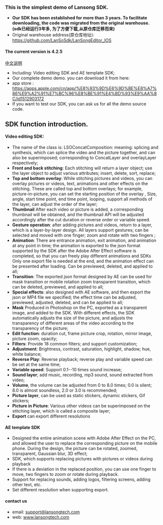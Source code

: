 ### This is the simplest demo of Lansong SDK.

- **Our SDK has been established for more than 3 years. To facilitate downloading, the code was migrated from the original warehouse.(sdk已经运行3年多, 为了方便下载,从原仓库迁移而来)**
- Original warehouse address(原仓库地址):  https://github.com/LanSoSdk/LanSongEditor_IOS

#### The current version is 4.2.5
 [中文说明](https://github.com/LanSoSdk/LanSongEditor_IOS/blob/master/README.cn.md)
- Including: Video editing SDK and AE template SDK;
- Our complete demo demo. you can download it from here:
- app store : https://apps.apple.com/cn/app/%E8%93%9D%E6%9D%BE%E8%A7%86%E9%A2%91%E7%BC%96%E8%BE%91%E4%BD%93%E9%AA%8C/id1512903172
- If you want to test our SDK, you can ask us for all the demo source code.
 
## SDK function introduction.
#### Video editing SDK:
  - The name of the class is: LSOConcatComposition: meaning: splicing and synthesis, which can splice the video and the picture together, and can also be superimposed; corresponding to ConcatLayer and overlayLayer respectively;
  - **Front and back stitching**: Each stitching will return a layer object; use the layer object to adjust various attributes; insert, delete, sort, replace;
  - **Top and bottom overlay**: While stitching pictures and videos, you can overlay pictures or videos, text, animations and other effects on the stitching. These are called top and bottom overlays; for example, picture-in-picture, you can set the starting position of the overlay , Size, angle, start time point, end time point, looping, support all methods of the layer, can adjust the order of the layer;
  - **Thumbnail** After each video or picture is added, a corresponding thumbnail will be obtained, and the thumbnail API will be adjusted accordingly after the cut duration or reverse order or variable speed.
  - **Gesture operation**: after adding pictures and videos, return to a layer, which is a layer-by-layer design. All layers support gestures; can be selected and moved with one finger; zoom and rotate with two fingers ;
  - **Animation**: There are entrance animation, exit animation, and animation at any point in time; the animation is exported to the json format supported by the SDK after the Adobe After Effect software is completed, so that you can freely play different animations and SDKs Only one export file is needed at the end, and the animation effect can be presented after loading. Can be previewed, deleted, and applied to all;
  - **Transition**: The exported json format designed by AE can be used for mask transition or mobile rotation zoom transparent transition, which can be deleted, previewed, and applied to all;
  - **Special effects**: also designed with AE software, and then export the json or MP4 file we specified; the effect time can be adjusted, previewed, adjusted, deleted, and can be applied to all;
  - **Mask** Produced in Photoshop on the PC, exported as a transparent image, and added to the SDK. With different effects, the SDK automatically adjusts the size of the picture, and adjusts the transparency of different areas of the video according to the transparency of the picture;
  - **Edit function**: duration cut, frame picture crop, rotation, mirror image, picture zoom, opacity;
  - **Filters**: Provide 18 common filters; and support customization;
  - **Adjustment**: Brightness, contrast, saturation, highlight, shadow; hue, white balance;
  - **Reverse Play**: Reverse playback; reverse play and variable speed can be set at the same time;
  - **Variable speed**: Support 0.1--10 times sound increase;
  - **Sound layer**; add music, recording, mp3 sound, sound extracted from video;
  - **Volume**, the volume can be adjusted from 0 to 8.0 times; 0.0 is silent; 8.0 is almost soundless, 2.0 or 3.0 is recommended;
  - **Picture layer**, can be used as static stickers, dynamic stickers, Gif stickers;
  - **Picture in Picture**: Various other videos can be superimposed on the stitching layer, which is called a composite layer;
  - **Export** can export different resolutions
    
#### AE template SDK
- Designed the entire animation scene with Adobe After Effect on the PC, and allowed the user to replace the corresponding picture on the mobile phone. During the design, the picture can be rotated, zoomed, transparent, Gaussian blur, 3D effect;
- SDK, which supports replacing pictures with pictures or videos during playback
- If there is a deviation in the replaced position, you can use one finger to move, two fingers to zoom or rotate during playback.
- Support for replacing sounds, adding logos, filtering screens, adding other text, etc.
- Set different resolution when supporting export.
#### contact us
- email: support@lansongtech.com
- web: www.lansongtech.com
